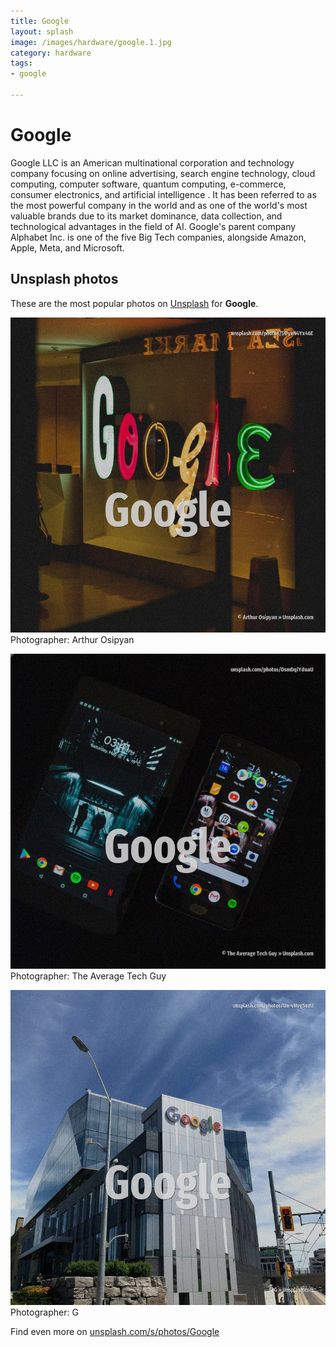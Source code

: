 ```yaml
---
title: Google
layout: splash
image: /images/hardware/google.1.jpg
category: hardware
tags:
- google

---
```

# Google

Google LLC  is an American multinational corporation and technology company focusing on online  advertising, search engine technology, cloud computing, computer software, quantum computing,  e-commerce, consumer electronics, and artificial intelligence . It has been referred to as the most powerful company in the world and as one of the world's most  valuable brands due to its market dominance, data collection, and technological advantages in the  field of AI. Google's parent company Alphabet Inc. is one of the five Big Tech companies, alongside Amazon, Apple, Meta, and Microsoft.  

 
## Unsplash photos
These are the most popular photos on [Unsplash](https://unsplash.com) for **Google**.
 
![Google](/images/hardware/google.1.jpg)
Photographer:  Arthur Osipyan
 
![Google](/images/hardware/google.2.jpg)
Photographer:  The Average Tech Guy
 
![Google](/images/hardware/google.3.jpg)
Photographer:  G
 
Find even more on [unsplash.com/s/photos/Google](https://unsplash.com/s/photos/Google)
 
